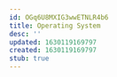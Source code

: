 ```yaml
---
id: OGq6U8MXIG3wwETNLR4b6
title: Operating System
desc: ''
updated: 1630119169797
created: 1630119169797
stub: true
---
```




